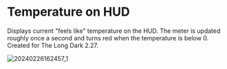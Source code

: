 # Temperature on HUD

Displays current "feels like" temperature on the HUD.  The meter is updated roughly once a second and turns red when the temperature is below 0.  
Created for The Long Dark 2.27.

![20240226162457_1](https://github.com/c6-dev/TLD-TempOnHUD/assets/31777460/eedcc2dd-5058-464b-825a-70bfca97e3a2)
